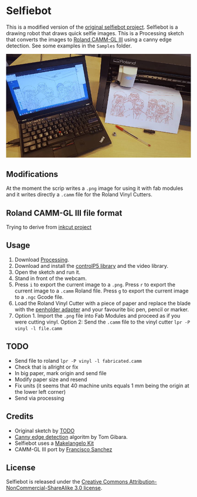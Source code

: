 # Selfiebot

This is a modified version of the [original selfiebot project](https://github.com/nodebox/selfiebot). Selfiebot is a drawing robot that draws quick selfie images. This is a Processing sketch that converts the images to [Roland CAMM-GL III](./pnc900_user.pdf) using a canny edge detection. See some examples in the `Samples` folder.

![Demo selfiebot output](./g/selfie.jpg)

## Modifications

At the moment the scrip writes a `.png` image for using it with fab modules and it writes directly a `.camm` file for the Roland Vinyl Cutters.

## Roland CAMM-GL III file format

Trying to derive from [inkcut project](https://github.com/codelv/inkcut)

## Usage

1. Download [Processing](http://processing.org/download/).
2. Download and install the [controlP5 library](http://www.sojamo.de/libraries/controlP5/) and the video library.
3. Open the sketch and run it.
4. Stand in front of the webcam.
5. Press `i` to export the current image to a `.png`. Press `r` to export the current image to a `.camm` Roland file.  Press `g` to export the current image to a `.ngc` Gcode file.
6. Load the Roland Vinyl Cutter with a piece of paper and replace the blade with the [penholder adapter](https://github.com/TheBeachLab/Roland_VinylDraw) and your favourite bic pen, pencil or marker.
7. Option 1. Import the `.png` file into Fab Modules and proceed as if you were cutting vinyl. Option 2: Send the `.camm` file to the vinyl cutter `lpr -P vinyl -l file.camm`

## TODO

* Send file to roland `lpr -P vinyl -l fabricated.camm`
* Check that is allright or fix
* In big paper, mark origin and send file
* Modify paper size and resend
* Fix units (it seems that 40 machine units equals 1 mm being the origin at the lower left corner)
* Send via processing

## Credits

* Original sketch by [TODO](http://www.todo.to.it/)
* [Canny edge detection](http://www.tomgibara.com/computer-vision/canny-edge-detector) algoritm by Tom Gibara.
* Selfiebot uses a [Makelangelo Kit](https://github.com/MarginallyClever/Makelangelo)
* CAMM-GL III port by [Francisco Sanchez](http://beachlab.org)

## License
Selfiebot is released under the [Creative Commons Attribution-NonCommercial-ShareAlike 3.0 license](http://creativecommons.org/licenses/by-nc-sa/3.0/).
